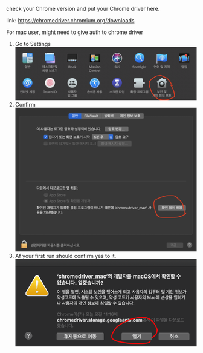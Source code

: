 check your Chrome version and put your Chrome driver here.

link: https://chromedriver.chromium.org/downloads

For mac user, might need to give auth to chrome driver

1. Go to Settings
    ![](./figs/auth1.png)
2. Confirm
    ![](./figs/auth2.png)
3. Af your first run should confirm yes to it.
    ![](./figs/auth3.png)
